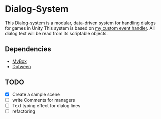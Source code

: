 # Dialog-System
This Dialog-system is a modular, data-driven system for handling dialogs for games in Unity
This system is based on [my custom event handler](https://github.com/AmirArdroudi/unity-custom-eventhandler').
All dialog text will be read from its scriptable objects.



## Dependencies 
* [MyBox](https://github.com/Deadcows/MyBox)
* [Dotween](http://dotween.demigiant.com/download.php)


TODO
---
- [x] Create a sample scene 
- [ ] write Comments for managers
- [ ] Text typing effect for dialog lines
- [ ] refactoring 
